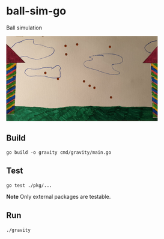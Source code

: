 # ball-sim-go

Ball simulation

<img src="assets/screenshot.png" alt="Ball Simulator Screenshot" width="80%" />

## Build

```
go build -o gravity cmd/gravity/main.go
```

## Test

```
go test ./pkg/...
```
**Note** Only external packages are testable.

## Run

```
./gravity
```
